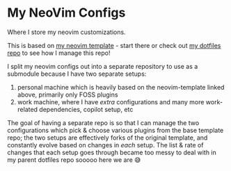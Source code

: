My NeoVim Configs
====

Where I store my neovim customizations.

This is based on [my neovim template](https://github.com/chr0n1x/neovim-template) - start there or check out [my dotfiles repo](https://github.com/chr0n1x/dotfiles/tree/main/.config) to see how I manage this repo!

I split my neovim configs out into a separate repository to use as a submodule because I have two separate setups:
1. personal machine which is heavily based on the neovim-template linked above, primarily only FOSS plugins
2. work machine, where I have _extra_ configurations and many more work-related dependencies, copilot setup, etc

The goal of having a separate repo is so that I can manage the two configurations which pick & choose various plugins from the base template repo; the two setups are effectively forks of the original template, and constantly evolve based on changes in _each_ setup. The list & rate of changes that each setup goes through became too messy to deal with in my parent dotfiles repo sooooo here we are 😅
